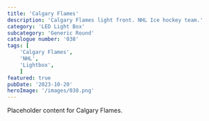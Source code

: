 ```yaml
---
title: 'Calgary Flames'
description: 'Calgary Flames light front. NHL Ice hockey team.'
category: 'LED Light Box'
subcategory: 'Generic Round'
catalogue number: '038'
tags: [
    'Calgary Flames', 
    'NHL',
    'Lightbox', 
    ]
featured: true
pubDate: '2023-10-20'
heroImage: '/images/038.png'
---
```


Placeholder content for Calgary Flames.